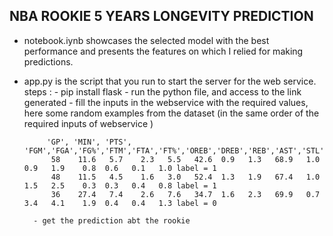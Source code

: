 ## NBA ROOKIE 5 YEARS LONGEVITY PREDICTION 

* notebook.iynb showcases the selected model with the best performance and presents the features on which I relied for making predictions. 


* app.py is the script that you run to start the server for the web service.
    steps : 
        - pip install flask
        - run the python file, and access to the link generated 
        - fill the inputs in the webservice with the required values, 
        here some random examples from the dataset (in the same order of the required inputs of webservice )

           'GP', 'MIN', 'PTS', 'FGM','FGA','FG%','FTM','FTA','FT%','OREB','DREB','REB','AST','STL','BLK','TOV' 
            58    11.6   5.7    2.3   5.5   42.6  0.9   1.3   68.9   1.0    0.9   1.9    0.8  0.6   0.1   1.0 label = 1
            48    11.5   4.5    1.6   3.0   52.4  1.3   1.9   67.4   1.0    1.5   2.5    0.3  0.3   0.4   0.8 label = 1
            36    27.4   7.4    2.6   7.6   34.7  1.6   2.3   69.9   0.7    3.4   4.1    1.9  0.4   0.4   1.3 label = 0

        - get the prediction abt the rookie 